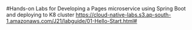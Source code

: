 #Hands-on Labs for Developing a Pages microservice using Spring Boot and deploying to K8 cluster
https://cloud-native-labs.s3.ap-south-1.amazonaws.com/J21/labguide/01-Hello-Start.html#
